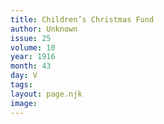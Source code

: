 ```yaml
---
title: Children’s Christmas Fund
author: Unknown
issue: 25
volume: 10
year: 1916
month: 43
day: V
tags:
layout: page.njk
image:
---
```


